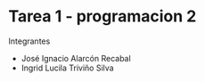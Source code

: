 # Tarea 1 - programacion 2
Integrantes
- José Ignacio Alarcón Recabal
- Ingrid Lucila Triviño Silva
